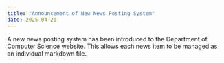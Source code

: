 ```yaml
---
title: "Announcement of New News Posting System"
date: 2025-04-20
---
```

A new news posting system has been introduced to the Department of Computer Science website. This allows each news item to be managed as an individual markdown file.
